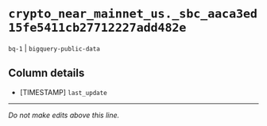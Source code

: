 # `crypto_near_mainnet_us._sbc_aaca3ed15fe5411cb27712227add482e`
`bq-1` | `bigquery-public-data`

## Column details
* [TIMESTAMP] `last_update`

-------------------------------------------------------------------------------
*Do not make edits above this line.*
